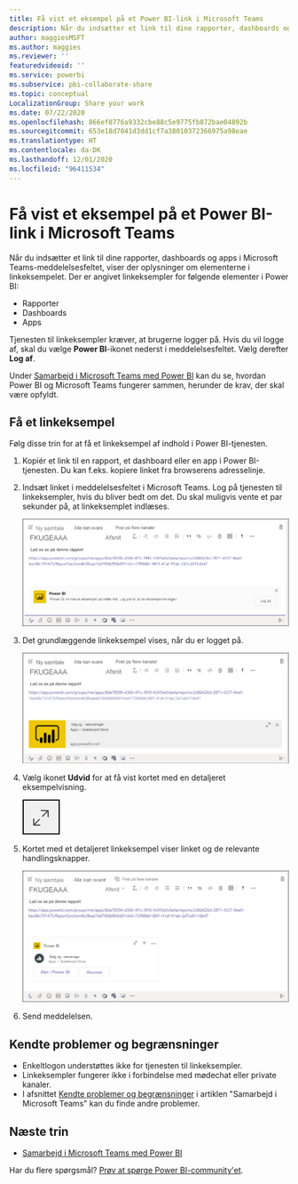 ```yaml
---
title: Få vist et eksempel på et Power BI-link i Microsoft Teams
description: Når du indsætter et link til dine rapporter, dashboards og apps i Microsoft Teams-meddelelsesfeltet, viser der oplysninger om elementerne i linkeksempelet.
author: maggiesMSFT
ms.author: maggies
ms.reviewer: ''
featuredvideoid: ''
ms.service: powerbi
ms.subservice: pbi-collaborate-share
ms.topic: conceptual
LocalizationGroup: Share your work
ms.date: 07/22/2020
ms.openlocfilehash: 866ef0776a9332cbe88c5e9775fb872bae04892b
ms.sourcegitcommit: 653e18d7041d3dd1cf7a38010372366975a98eae
ms.translationtype: HT
ms.contentlocale: da-DK
ms.lasthandoff: 12/01/2020
ms.locfileid: "96411534"
---
```

# <a name="get-a-power-bi-link-preview-in-microsoft-teams"></a>Få vist et eksempel på et Power BI-link i Microsoft Teams

Når du indsætter et link til dine rapporter, dashboards og apps i Microsoft Teams-meddelelsesfeltet, viser der oplysninger om elementerne i linkeksempelet. Der er angivet linkeksempler for følgende elementer i Power BI:

- Rapporter
- Dashboards
- Apps

Tjenesten til linkeksempler kræver, at brugerne logger på. Hvis du vil logge af, skal du vælge **Power BI**-ikonet nederst i meddelelsesfeltet. Vælg derefter **Log af**.

Under [Samarbejd i Microsoft Teams med Power BI](service-collaborate-microsoft-teams.md) kan du se, hvordan Power BI og Microsoft Teams fungerer sammen, herunder de krav, der skal være opfyldt.

## <a name="get-a-link-preview"></a>Få et linkeksempel

Følg disse trin for at få et linkeksempel af indhold i Power BI-tjenesten.

1. Kopiér et link til en rapport, et dashboard eller en app i Power BI-tjenesten. Du kan f.eks. kopiere linket fra browserens adresselinje.

1. Indsæt linket i meddelelsesfeltet i Microsoft Teams. Log på tjenesten til linkeksempler, hvis du bliver bedt om det. Du skal muligvis vente et par sekunder på, at linkeksemplet indlæses.

    ![Skærmbillede af logon til Power BI-robot.](media/service-teams-link-preview/service-teams-link-preview-sign-in-needed.png)

1. Det grundlæggende linkeksempel vises, når du er logget på.

    ![Skærmbillede af grundlæggende linkeksempel.](media/service-teams-link-preview/service-teams-link-preview-basic.png)

1. Vælg ikonet **Udvid** for at få vist kortet med en detaljeret eksempelvisning.

    ![Skærmbillede af ikonet Udvid.](media/service-teams-link-preview/service-teams-link-preview-expand-icon.png)

1. Kortet med et detaljeret linkeksempel viser linket og de relevante handlingsknapper.

    ![Skærmbillede af kort med detaljeret linkeksempel.](media/service-teams-link-preview/service-teams-link-preview-nice-card.png)

1. Send meddelelsen.

## <a name="known-issues-and-limitations"></a>Kendte problemer og begrænsninger

- Enkeltlogon understøttes ikke for tjenesten til linkeksempler.
- Linkeksempler fungerer ikke i forbindelse med mødechat eller private kanaler.
- I afsnittet [Kendte problemer og begrænsninger](service-collaborate-microsoft-teams.md#known-issues-and-limitations) i artiklen "Samarbejd i Microsoft Teams" kan du finde andre problemer.

## <a name="next-steps"></a>Næste trin

- [Samarbejd i Microsoft Teams med Power BI](service-collaborate-microsoft-teams.md)

Har du flere spørgsmål? [Prøv at spørge Power BI-community'et](https://community.powerbi.com/).
